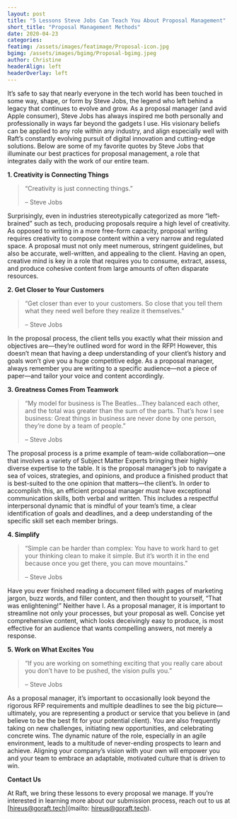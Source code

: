```yaml
--- 
layout: post 
title: "5 Lessons Steve Jobs Can Teach You About Proposal Management" 
short_title: "Proposal Management Methods" 
date: 2020-04-23
categories: 
featimg: /assets/images/featimage/Proposal-icon.jpg  
bgimg: /assets/images/bgimg/Proposal-bgimg.jpeg  
author: Christine 
headerAlign: left
headerOverlay: left
--- 
```


It’s safe to say that nearly everyone in the tech world has been touched in some way, shape, or form by Steve Jobs, the legend who left behind a legacy that continues to evolve and grow. As a proposal manager (and avid Apple consumer), Steve Jobs has always inspired me both personally and professionally in ways far beyond the gadgets I use. His visionary beliefs can be applied to any role within any industry, and align especially well with Raft’s constantly evolving pursuit of digital innovation and cutting-edge solutions. Below are some of my favorite quotes by Steve Jobs that illuminate our best practices for proposal management, a role that integrates daily with the work of our entire team. 

 

**1. Creativity is Connecting Things** 

<blockquote>
<p>“Creativity is just connecting things.”  </p>
<p> – Steve Jobs </p>
</blockquote>

 

Surprisingly, even in industries stereotypically categorized as more “left-brained” such as tech, producing proposals require a high level of creativity. As opposed to writing in a more free-form capacity, proposal writing requires creativity to compose content within a very narrow and regulated space. A proposal must not only meet numerous, stringent guidelines, but also be accurate, well-written, and appealing to the client. Having an open, creative mind is key in a role that requires you to consume, extract, assess, and produce cohesive content from large amounts of often disparate resources. 

 

**2. Get Closer to Your Customers** 

<blockquote>
<p>“Get closer than ever to your customers. So close that you tell them what they need well before they realize it themselves.” </p> 

<p> – Steve Jobs </p>
</blockquote>

 

In the proposal process, the client tells you exactly what their mission and objectives are—they’re outlined word for word in the RFP! However, this doesn’t mean that having a deep understanding of your client’s history and goals won’t give you a huge competitive edge. As a proposal manager, always remember you are writing to a specific audience—not a piece of paper—and tailor your voice and content accordingly. 

 

**3. Greatness Comes From Teamwork**   

<blockquote>
<p>“My model for business is The Beatles…They balanced each other, and the total was greater than the sum of the parts. That’s how I see business: Great things in business are never done by one person, they’re done by a team of people.”  </p>

<p> – Steve Jobs </p>
</blockquote>

 

The proposal process is a prime example of team-wide collaboration—one that involves a variety of Subject Matter Experts bringing their highly diverse expertise to the table. It is the proposal manager’s job to navigate a sea of voices, strategies, and opinions, and produce a finished product that is best-suited to the one opinion that matters—the client’s. In order to accomplish this, an efficient proposal manager must have exceptional communication skills, both verbal and written. This includes a respectful interpersonal dynamic that is mindful of your team’s time, a clear identification of goals and deadlines, and a deep understanding of the specific skill set each member brings. 

 

**4. Simplify**

<blockquote>
<p> “Simple can be harder than complex: You have to work hard to get your thinking clean to make it simple. But it’s worth it in the end because once you get there, you can move mountains.” </p>

<p> – Steve Jobs </p>
</blockquote>

 

Have you ever finished reading a document filled with pages of marketing jargon, buzz words, and filler content, and then thought to yourself, “That was enlightening!” Neither have I. As a proposal manager, it is important to streamline not only your processes, but your proposal as well. Concise yet comprehensive content, which looks deceivingly easy to produce, is most effective for an audience that wants compelling answers, not merely a response.   

 

**5. Work on What Excites You**

<blockquote>
<p>“If you are working on something exciting that you really care about you don’t have to be pushed, the vision pulls you.”</p>  

<p> – Steve Jobs </p>
</blockquote>

 

As a proposal manager, it’s important to occasionally look beyond the rigorous RFP requirements and multiple deadlines to see the big picture—ultimately, you are representing a product or service that you believe in (and believe to be the best fit for your potential client). You are also frequently taking on new challenges, initiating new opportunities, and celebrating concrete wins. The dynamic nature of the role, especially in an agile environment, leads to a multitude of never-ending prospects to learn and achieve. Aligning your company’s vision with your own will empower you and your team to embrace an adaptable, motivated culture that is driven to win. 

 

**Contact Us**

At Raft, we bring these lessons to every proposal we manage. If you’re interested in learning more about our submission process, reach out to us at [hireus@goraft.tech](mailto: hireus@goraft.tech). 

 